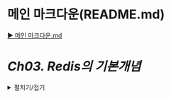 # 메인 마크다운(README.md)
[▶ 메인 마크다운.md](README.md)

# *Ch03. Redis의 기본개념*
<details>
<summary>펼치기/접기</summary>

## 01. Redis 기본 설명(개념, 장점, 단점, 목적)

<details>
<summary>펼치기/접기</summary>

### Redis

`Re`mote `Di`*ctionary `S`torage  
Redis : memory 기반의 data 저장소 → 휘발성


- Disk가 아닌 Memory에 데이터를 저장
- Single Thread (CPU Thread 1개 사용)
- 초당 5만 ~ 25만 Request 실행가능  
key-value 형식으로 데이터 저장

### 장점 : Read/Write 속도

- Hardware 차이에서 오는 기본적인 performance gap
  HDD, SSD, RAM 등 여러 종류의 Hardware에 따라 속도가 확연히 차이난다.
- 다양한 type의 아키텍처를 지원한다. (Single, Master-Slave, Sentinel, Cluster)
  Sentinel: 마스터 슬레이브에서 발생될 수 있는 High Availability를 구현하기 위해 마스터의 이동이나 조정에 대한  
  역할을 수행하는 노드를 따로 두어 좀더 안정적인 레디스 운영을 가능하도록 만드는 구조
  Cluster : 복수개의 Master, 복수개의 Replica를 둬서 클러스터로 구성하여 재난이나 안전, 자체 하드웨어의 문제로 인해  
  Redis 서비스가 중단되지 않도록 하는 구조
- Partitioning
  데이터를 저장 할 경우 통으로 저장하는것이 아니라 여러 노드에 분산되서 데이터를 액세스하거나  
  그다음 데이터를 넣을 때도 파티셔닝 룰에 따라 분산되게 된다.
- Popular
  지원하는 라이브러리 같은 것들이 굉장히 다양(C#, Java, Python 등 그외 레어한 언어들에 대해서도)하며,  
  어떤 이유로 개발을 하다가 막히거나 에러를 발견 한 부분들에 대해서도 여러 조언이나 개선을 위한 방법들,  
  Recommendation 들을 비교적 편하게 찾아볼 수 있다.
- 
### 단점 : 휘발성

- `AOF, RDB Snapshot을 통해 Disk에 저장하여 휘발성 문제를 해소`  
  (램에 저장되어 있는 데이터들을 주기적으로 사용자가 선택한 룰에 따라 디스크에 저장하게 된다.)
- `Single Thread`  
  (데이터 정합성을 위함)
- `Memory Fragmentation`  
  Read/Write를 반복 하면서 메모리 자체에 완벽하게 들어가 있는 만큼만 사용되는게 아니다.    
  이미 데이터가 없는데도 사용하고 있다고 인식할 수 있다.  
  실제 가진 데이터보다 덜 이용하게 되거나 데이터가 있는데 없다고 인식되어 데이터가 저장되지 않는 등의 장애가 있음.
- `Big Size Data에 적합하지 않다`  
  휘발성이라는 문제를 해결하기 위해서 메모리로부터 데이터를 읽어들어 들이거나 변경된 부분에 대해 디스크에 Write하게 되는데  
  데이터가 너무 많이 들어가 있게 되면 디스크에 쓰는 시간이 굉장히 오래걸린다.  
  디스크 쓰는 시간이 너무 오래 걸리게 돼 버리면 리플리케이션과 싱크가 맞지 않는 경우가 생길 수 있고,  
  그 자체의 역할로 인해서 다른 요청들이 대기를 하고있는 상황이 있을 수 있다.  
  따라서 디스크 사용량을 줄이기 위해 다양한 옵션들을 설정하기도 한다.  
  램 용량을 많이 늘려 캐싱 용도가 아닌 데이터들도 저장해서 사용하면 안되냐 라고 할 수 있지만 너무 많은 데이터를 넣는 것은 적합하지 않다.

### 목적 : Caching

#### 캐싱이란?
자주 반복되는 자주 사용되고 빠르게 응답해야 되는 것들에 대한 준비를 미리 하는것.  
실제 원본에 가지 않아도 미리 임시적으로 갖고 있는 빠르고 효율성 높은 자원으로, 캐싱 구현시 사용자에게 좀 더  빠른 응답을 줄 수 있다.

- **클라이언트**    
  HTTP 캐시 헤더, 브라우저
- **DNS**  
  DNS 서버
- **웹**  
  HTTP 캐시 헤더, CDN, 역방향 프록시, 웹 액셀러레이터, 키-값 스토어
- **앱**  
  키-값 데이터 스토어, 로컬 캐시
- **데이터베이스**  
  데이터베이스 버퍼, 키-값 데이터 스토어

위와 같이 굉장히 다양한 계층에서 HTTP 캐시, DNS 서버, CDN, 로컬 캐시 등으로 사용될 수 있다.
캐시 계층을 따로 둬서 자체로 가지고 있는게 아니라 캐싱을 쓸 때는 Redis에 저장하도록 설정 해놓은 다음  
Redis에서 각 계층마다 필요한 데이터를 읽어가는 것이다.

### 일반적 사용 : Session Store, List Data Caching
(List 형태의 데이터가 응답이 굉장히 빠르다. - 일반 SQL RDB 서버보다 10배정도 이상의 성능을 낸다.)


</details>
</details>